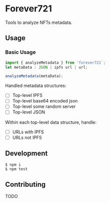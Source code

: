 # Forever721

Tools to analyze NFTs metadata.

## Usage

### Basic Usage

```js
import { analyzeMetadata } from 'forever721`;
let metaData : JSON | ipfs url | url;

analyzeMetadata(metaData);
```

Handled metadata structures:

- [ ] Top-level IPFS
- [ ] Top-level base64 encoded json
- [ ] Top-level some random server
- [ ] Top-level JSON

Within each top-level data structure, handle:

- [ ] URLs with IPFS
- [ ] URLs not IPFS

## Development

```
$ npm i
$ npm test
```

## Contributing

TODO
